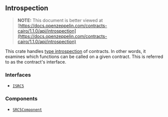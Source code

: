 ## Introspection

> **NOTE:** This document is better viewed at [https://docs.openzeppelin.com/contracts-cairo/1.1.0/api/introspection](https://docs.openzeppelin.com/contracts-cairo/1.1.0/api/introspection)

This crate handles [type introspection](https://en.wikipedia.org/wiki/Type_introspection) of contracts. In other words, it examines which functions can be called on a given contract. This is referred to as the contract's interface.

### Interfaces

- [`ISRC5`](https://docs.openzeppelin.com/contracts-cairo/1.1.0/api/introspection#ISRC5)

### Components

- [`SRC5Component`](https://docs.openzeppelin.com/contracts-cairo/1.1.0/api/introspection#SRC5Component)
